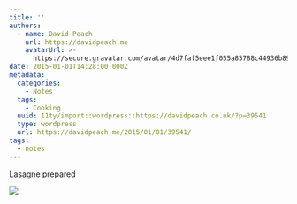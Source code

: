 ```yaml
---
title: ''
authors:
  - name: David Peach
    url: https://davidpeach.me
    avatarUrl: >-
      https://secure.gravatar.com/avatar/4d7faf5eee1f055a85788c44936b8995eaab6dfb004e7854ec747ccb272e91ee?s=96&d=mm&r=g
date: 2015-01-01T14:28:00.000Z
metadata:
  categories:
    - Notes
  tags:
    - Cooking
  uuid: 11ty/import::wordpress::https://davidpeach.co.uk/?p=39541
  type: wordpress
  url: https://davidpeach.me/2015/01/01/39541/
tags:
  - notes
---
```

Lasagne prepared

[![](/assets/lasagna-prepared-768x576-1dLMM0VnPN85.jpg)](/assets/lasagna-prepared-768x576-1dLMM0VnPN85.jpg)